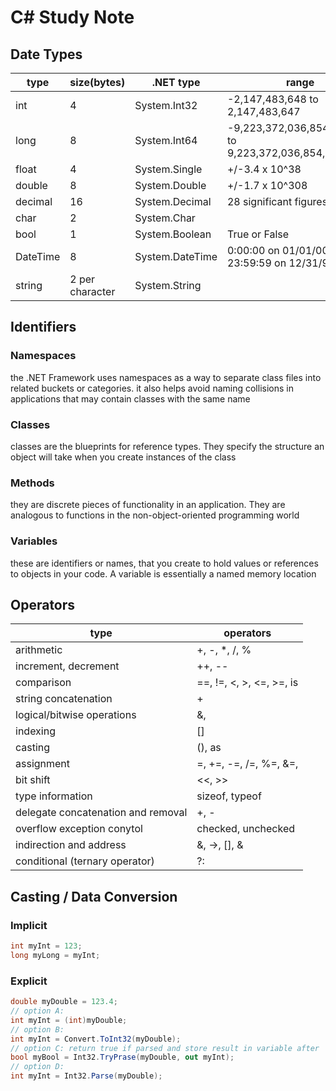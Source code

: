 # C# Study Note

## Date Types

| type     | size(bytes)     | .NET type       | range                                                   |
|----------|-----------------|-----------------|---------------------------------------------------------|
| int      | 4               | System.Int32    | -2,147,483,648 to 2,147,483,647                         |
| long     | 8               | System.Int64    | -9,223,372,036,854,775,808 to 9,223,372,036,854,775,807 |
| float    | 4               | System.Single   | +/-3.4 x 10^38                                          |
| double   | 8               | System.Double   | +/-1.7 x 10^308                                         |
| decimal  | 16              | System.Decimal  | 28 significant figures                                  |
| char     | 2               | System.Char     |                                                         |
| bool     | 1               | System.Boolean  | True or False                                           |
| DateTime | 8               | System.DateTime | 0:00:00 on 01/01/0001 to 23:59:59 on 12/31/9999         |
| string   | 2 per character | System.String   |                                                         |

## Identifiers

### Namespaces  

the .NET Framework uses namespaces as a way to separate class files into related buckets or categories. it also helps avoid naming collisions in applications that may contain classes with the same name  

### Classes

classes are the blueprints for reference types. They specify the structure an object will take when you create instances of the class  

### Methods

they are discrete pieces of functionality in an application. They are analogous to functions in the non-object-oriented programming world  

### Variables

these are identifiers or names, that you create to hold values or references to objects in your code. A variable is essentially a named memory location

## Operators

| type                               | operators                                   |
|------------------------------------|---------------------------------------------|
| arithmetic                         | +, -, *, /, %                               |
| increment, decrement               | ++, --                                      |
| comparison                         | ==, !=, <, >, <=, >=, is                    |
| string concatenation               | +                                           |
| logical/bitwise operations         | &, |, ^, @, !, &&, ||                       |
| indexing                           | []                                          |
| casting                            | (), as                                      |
| assignment                         | =, +=, -=, /=, %=, &=, |=, ^=, <<=, >>=, ?? |
| bit shift                          | <<, >>                                      |
| type information                   | sizeof, typeof                              |
| delegate concatenation and removal | +, -                                        |
| overflow exception conytol         | checked, unchecked                          |
| indirection and address            | &, ->, [], &                                |
| conditional (ternary operator)     | ?:                                          |

## Casting / Data Conversion

### Implicit

```c#
int myInt = 123;
long myLong = myInt;
```

### Explicit

```c#
double myDouble = 123.4;
// option A:
int myInt = (int)myDouble;
// option B:
int myInt = Convert.ToInt32(myDouble);
// option C: return true if parsed and store result in variable after 'out'
bool myBool = Int32.TryPrase(myDouble, out myInt);
// option D:
int myInt = Int32.Parse(myDouble);
```